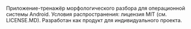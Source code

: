 Приложение-тренажёр морфологического разбора для операционной системы Android. Условия распространения: лицензия MIT (см. LICENSE.MD). Разработан как продукт для индивидуального проекта.
